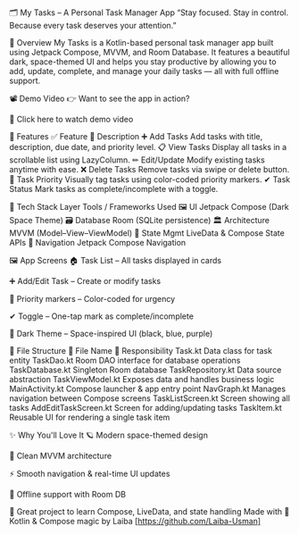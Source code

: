 🗂 My Tasks – A Personal Task Manager App
“Stay focused. Stay in control. Because every task deserves your attention.”

🎯 Overview
My Tasks is a Kotlin-based personal task manager app built using Jetpack Compose, MVVM, and Room Database.
It features a beautiful dark, space-themed UI and helps you stay productive by allowing you to add, update, complete, and manage your daily tasks — all with full offline support.

📽 Demo Video
👉 Want to see the app in action?

🔗 Click here to watch demo video

🧠 Features
✅ Feature	💬 Description
➕ Add Tasks	Add tasks with title, description, due date, and priority level.
📋 View Tasks	Display all tasks in a scrollable list using LazyColumn.
✏ Edit/Update	Modify existing tasks anytime with ease.
❌ Delete Tasks	Remove tasks via swipe or delete button.
📌 Task Priority	Visually tag tasks using color-coded priority markers.
✔ Task Status	Mark tasks as complete/incomplete with a toggle.

🧰 Tech Stack
Layer	Tools / Frameworks Used
🖼 UI	Jetpack Compose (Dark Space Theme)
🗃 Database	Room (SQLite persistence)
🏛 Architecture	MVVM (Model–View–ViewModel)
🔁 State Mgmt	LiveData & Compose State APIs
🧭 Navigation	Jetpack Compose Navigation

🖼 App Screens
🏠 Task List – All tasks displayed in cards

➕ Add/Edit Task – Create or modify tasks

📌 Priority markers – Color-coded for urgency

✔ Toggle – One-tap mark as complete/incomplete

🌌 Dark Theme – Space-inspired UI (black, blue, purple)

📂 File Structure
📄 File Name	📌 Responsibility
Task.kt	Data class for task entity
TaskDao.kt	Room DAO interface for database operations
TaskDatabase.kt	Singleton Room database
TaskRepository.kt	Data source abstraction
TaskViewModel.kt	Exposes data and handles business logic
MainActivity.kt	Compose launcher & app entry point
NavGraph.kt	Manages navigation between Compose screens
TaskListScreen.kt	Screen showing all tasks
AddEditTaskScreen.kt	Screen for adding/updating tasks
TaskItem.kt	Reusable UI for rendering a single task item

✨ Why You'll Love It
🪐 Modern space-themed design

🧠 Clean MVVM architecture

⚡ Smooth navigation & real-time UI updates

💾 Offline support with Room DB

📱 Great project to learn Compose, LiveData, and state handling
Made with 💜 Kotlin & Compose magic by Laiba [https://github.com/Laiba-Usman]
